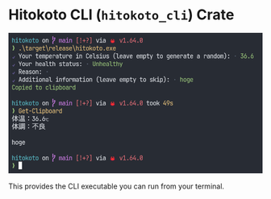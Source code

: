 # Hitokoto CLI (`hitokoto_cli`) Crate

![Demo](../examples/images/hitokoto_cli.png)

This provides the CLI executable you can run from your terminal.
